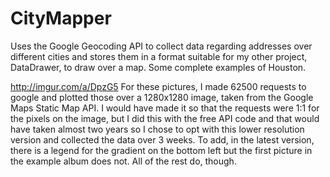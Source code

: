 # CityMapper
Uses the Google Geocoding API to collect data regarding addresses over different cities and stores them in a format suitable for my other project, DataDrawer, to draw over a map. Some complete examples of Houston.

http://imgur.com/a/DpzG5  For these pictures, I made 62500 requests to google and plotted those over a 1280x1280 image, taken from the Google Maps Static Map API. I would have made it so that the requests were 1:1 for the pixels on the image, but I did this with the free API code and that would have taken almost two years so I chose to opt with this lower resolution version and collected the data over 3 weeks. To add, in the latest version, there is a legend for the gradient on the bottom left but the first picture in the example album does not. All of the rest do, though.
